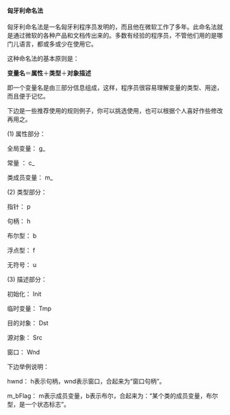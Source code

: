 #### 匈牙利命名法



匈牙利命名法是一名匈牙利程序员发明的，而且他在微软工作了多年。此命名法就是通过微软的各种产品和文档传出来的。多数有经验的程序员，不管他们用的是哪门儿语言，都或多或少在使用它。

这种命名法的基本原则是：

**变量名**＝**属性**＋**类型**＋**对象描述**

即一个变量名是由三部分信息组成，这样，程序员很容易理解变量的类型、用途，而且便于记忆。

下边是一些推荐使用的规则例子，你可以挑选使用，也可以根据个人喜好作些修改再用之。

(1)  属性部分：

全局变量： g_

常量 ： c_

类成员变量： m_

(2)  类型部分：

指针： p

句柄： h

布尔型： b

浮点型： f 

无符号： u

(3)  描述部分：

初始化： Init

临时变量： Tmp

目的对象： Dst

源对象： Src

窗口： Wnd 

下边举例说明：

hwnd： h表示句柄，wnd表示窗口，合起来为“窗口句柄”。

m_bFlag： m表示成员变量，b表示布尔，合起来为：“某个类的成员变量，布尔型，是一个状态标志”。